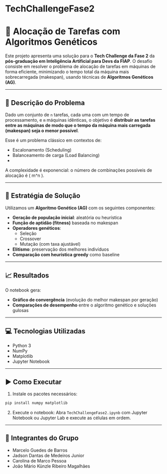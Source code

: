 # TechChallengeFase2


# 🧠 Alocação de Tarefas com Algoritmos Genéticos

Este projeto apresenta uma solução para o **Tech Challenge da Fase 2** da **pós-graduação em Inteligência Artificial para Devs da FIAP**. O desafio consiste em resolver o problema de alocação de tarefas em máquinas de forma eficiente, minimizando o tempo total da máquina mais sobrecarregada (makespan), usando técnicas de **Algoritmos Genéticos (AG)**.

---

## 🎯 Descrição do Problema

Dado um conjunto de `n` tarefas, cada uma com um tempo de processamento, e `m` máquinas idênticas, o objetivo é **distribuir as tarefas entre as máquinas de modo que o tempo da máquina mais carregada (makespan) seja o menor possível**.

Esse é um problema clássico em contextos de:

- Escalonamento (Scheduling)
- Balanceamento de carga (Load Balancing)
- 
A complexidade é exponencial: o número de combinações possíveis de alocação é \( m^n \).

---

## 🧪 Estratégia de Solução

Utilizamos um **Algoritmo Genético (AG)** com os seguintes componentes:

- **Geração de população inicial**: aleatória ou heurística
- **Função de aptidão (fitness)** baseada no makespan
- **Operadores genéticos**:
  - Seleção
  - Crossover
  - Mutação (com taxa ajustável)
- **Elitismo**: preservação dos melhores indivíduos
- **Comparação com heurística greedy** como baseline
---

## 📈 Resultados

O notebook gera:

- **Gráfico de convergência** (evolução do melhor makespan por geração)
- **Comparações de desempenho** entre o algoritmo genético e soluções gulosas

---

## 💻 Tecnologias Utilizadas

- Python 3
- NumPy
- Matplotlib
- Jupyter Notebook

---

## ▶️ Como Executar

1. Instale os pacotes necessários:
```bash
pip install numpy matplotlib
```

2. Execute o notebook:
Abra `TechChallengeFase2.ipynb` com Jupyter Notebook ou Jupyter Lab e execute as células em ordem.

---

## 👥 Integrantes do Grupo

- Marcelo Guedes de Barros  
- Jadson Dantas de Medeiros Junior  
- Carolina de Marco Pessoa  
- João Mário Künzle Ribeiro Magalhães  
